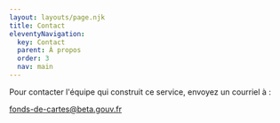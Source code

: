 ```yaml
---
layout: layouts/page.njk
title: Contact
eleventyNavigation:
  key: Contact
  parent: À propos
  order: 3
  nav: main
---
```


Pour contacter l'équipe qui construit ce service, envoyez un courriel à : 

<fonds-de-cartes@beta.gouv.fr>
